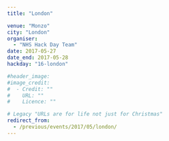 ```yaml
---
title: "London"

venue: "Monzo"
city: "London"
organiser:
  - "NHS Hack Day Team"
date: 2017-05-27
date_end: 2017-05-28
hackday: "16-london"

#header_image: 
#image_credit: 
#  - Credit: ""
#    URL: ""
#    Licence: ""

# Legacy "URLs are for life not just for Christmas"
redirect_from:
  - /previous/events/2017/05/london/
---
```

